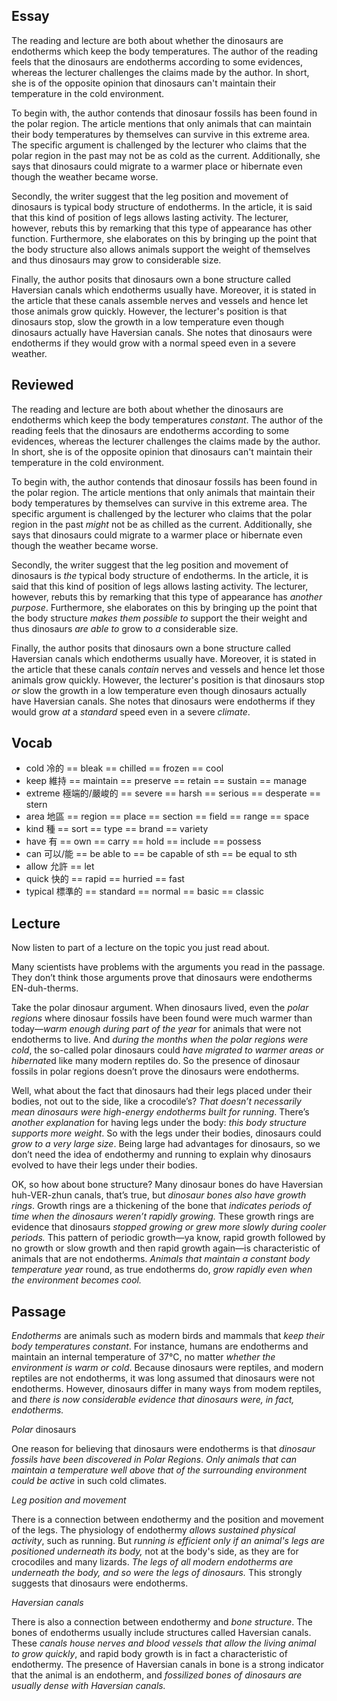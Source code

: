 ## Essay
The reading and lecture are both about whether the dinosaurs are endotherms which keep the body temperatures. The author of the reading feels that  the dinosaurs are endotherms according to some evidences, whereas the lecturer challenges the claims made by the author. In short, she is of the opposite opinion that dinosaurs can't maintain their temperature in the cold environment.

To begin with, the author contends that dinosaur fossils has been found in the polar region. The article mentions that only animals that can maintain their body temperatures by themselves can survive in this extreme area. The specific argument is challenged by the lecturer who claims that the polar region in the past may not be as cold as the current. Additionally, she says that dinosaurs could migrate to a warmer place or hibernate even though the weather became worse.

Secondly, the writer suggest that the leg position and movement of dinosaurs is typical body structure of endotherms. In the article, it is said that this kind of position of legs allows lasting activity. The lecturer, however, rebuts this by remarking that this type of appearance has other function. Furthermore, she elaborates on this by bringing up the point that the body structure also allows animals support the weight of themselves and thus dinosaurs may grow to considerable size.

Finally, the author posits that dinosaurs own a bone structure called Haversian canals which endotherms usually have. Moreover, it is stated in the article that these canals assemble nerves and vessels and hence let those animals grow quickly. However, the lecturer's position is that dinosaurs stop, slow the growth in a low temperature even though dinosaurs actually have Haversian canals. She notes that dinosaurs were endotherms if they would grow with a normal speed even in a severe weather. 

## Reviewed
The reading and lecture are both about whether the dinosaurs are endotherms which keep the body temperatures *constant*. The author of the reading feels that the dinosaurs are endotherms according to some evidences, whereas the lecturer challenges the claims made by the author. In short, she is of the opposite opinion that dinosaurs can't maintain their temperature in the cold environment.

To begin with, the author contends that dinosaur fossils has been found in the polar region. The article mentions that only animals that maintain their body temperatures by themselves can survive in this extreme area. The specific argument is challenged by the lecturer who claims that the polar region in the past *might* not be as chilled as the current. Additionally, she says that dinosaurs could migrate to a warmer place or hibernate even though the weather became worse.

Secondly, the writer suggest that the leg position and movement of dinosaurs is *the* typical body structure of endotherms. In the article, it is said that this kind of position of legs allows lasting activity. The lecturer, however, rebuts this by remarking that this type of appearance has *another purpose*. Furthermore, she elaborates on this by bringing up the point that the body structure *makes them possible to* support the their weight and thus dinosaurs *are able to* grow to *a* considerable size.
 
Finally, the author posits that dinosaurs own a bone structure called Haversian canals which endotherms usually have. Moreover, it is stated in the article that these canals *contain* nerves and vessels and hence let those animals grow quickly. However, the lecturer's position is that dinosaurs stop *or* slow the growth in a low temperature even though dinosaurs actually have Haversian canals. She notes that dinosaurs were endotherms if they would grow *at* a *standard* speed even in a severe *climate*. 

## Vocab
- cold 冷的 == bleak == chilled == frozen == cool
- keep 維持 == maintain == preserve == retain == sustain == manage 
- extreme 極端的/嚴峻的 == severe == harsh == serious == desperate == stern 
- area 地區 == region == place == section == field == range == space
- kind 種 == sort == type == brand == variety
- have 有 == own == carry == hold == include == possess
- can 可以/能 == be able to == be capable of sth == be equal to sth
- allow 允許 == let
- quick 快的 == rapid == hurried == fast
- typical 標準的 == standard == normal == basic == classic

## Lecture
Now listen to part of a lecture on the topic you just read about.

Many scientists have problems with the arguments you read in the passage. They don’t think those arguments prove that dinosaurs were endotherms EN-duh-therms.

Take the polar dinosaur argument. When dinosaurs lived, even the *polar regions* where dinosaur fossils have been found were much warmer than today—*warm enough during part of the year* for animals that were not endotherms to live. And *during the months when the polar regions were cold*, the so-called polar dinosaurs could *have migrated to warmer areas or hibernate*d like many modern reptiles do. So the presence of dinosaur fossils in polar regions doesn’t prove the dinosaurs were endotherms.

Well, what about the fact that dinosaurs had their legs placed under their bodies, not out to the side, like a crocodile’s? *That doesn’t necessarily mean dinosaurs were high-energy endotherms built for running*. There’s *another explanation* for having legs under the body: *this body structure supports more weight*. So with the legs under their bodies, dinosaurs could *grow to a very large size*. Being large had advantages for dinosaurs, so we don’t need the idea of endothermy and running to explain why dinosaurs evolved to have their legs under their bodies.

OK, so how about bone structure? Many dinosaur bones do have Haversian huh-VER-zhun canals, that’s true, but *dinosaur bones also have growth rings*. Growth rings are a thickening of the bone that *indicates periods of time when the dinosaurs weren’t rapidly growing.* These growth rings are evidence that dinosaurs *stopped growing or grew more slowly during cooler periods.* This pattern of periodic growth—ya know, rapid growth followed by no growth or slow growth and then rapid growth again—is characteristic of animals that are not endotherms. *Animals that maintain a constant body temperature year* round, as true endotherms do, *grow rapidly even when the environment becomes cool.*

## Passage
*Endotherms* are animals such as modern birds and mammals that *keep their body temperatures constant*. For instance, humans are endotherms and maintain an internal temperature of 37°C, no matter *whether the environment is warm or cold*. Because dinosaurs were reptiles, and modern reptiles are not endotherms, it was long assumed that dinosaurs were not endotherms. However, dinosaurs differ in many ways from modem reptiles, and *there is now considerable evidence that dinosaurs were, in fact, endotherms.*

*Polar* dinosaurs

One reason for believing that dinosaurs were endotherms is that *dinosaur fossils have been discovered in Polar Regions*. *Only animals that can maintain a temperature well above that of the surrounding environment could be active* in such cold climates.

*Leg position and movement*

There is a connection between endothermy and the position and movement of the legs. The physiology of endothermy *allows sustained physical activity*, such as running. But *running is efficient only if an animal's legs are positioned underneath its body,* not at the body's side, as they are for crocodiles and many lizards. *The legs of all modern endotherms are underneath the body, and so were the legs of dinosaurs.* This strongly suggests that dinosaurs were endotherms.

*Haversian canals*

There is also a connection between endothermy and *bone structure*. The bones of endotherms usually include structures called Haversian canals. These *canals house nerves and blood vessels that allow the living animal to grow quickly*, and rapid body growth is in fact a characteristic of endothermy. The presence of Haversian canals in bone is a strong indicator that the animal is an endotherm, and *fossilized bones of dinosaurs are usually dense with Haversian canals.*